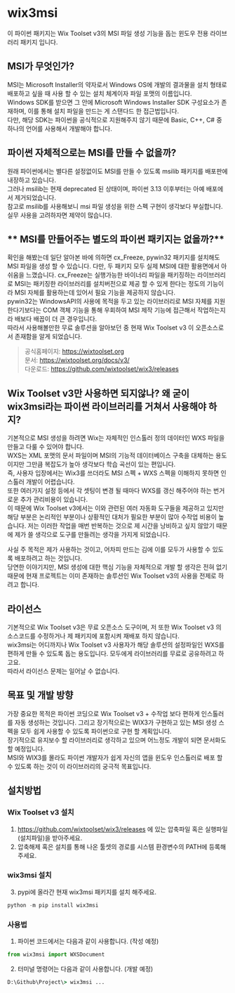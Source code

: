 # **wix3msi**
이 파이썬 패키지는 Wix Toolset v3의 MSI 파일 생성 기능을 돕는 윈도우 전용 라이브러리 패키지 입니다.   


## **MSI가 무엇인가?**
MSI는 Microsoft Installer의 약자로서 Windows OS에 개발의 결과물을 설치 형태로 배포하고 싶을 때 사용 할 수 있는 설치 체계이자 파일 포맷의 이름입니다.   
Windows SDK를 받으면 그 안에 Microsoft Windows Installer SDK 구성요소가 존재하며, 이를 통해 설치 파일을 만드는 게 스탠다드 한 접근법입니다.   
다만, 해당 SDK는 파이썬을 공식적으로 지원해주지 않기 때문에 Basic, C++, C# 중 하나의 언어를 사용해서 개발해야 합니다.   


## **파이썬 자체적으로는 MSI를 만들 수 없을까?**
원래 파이썬에서는 별다른 설정없이도 MSI를 만들 수 있도록 msilib 패키지를 배포판에 내장하고 있습니다.   
그러나 msilib는 현재 deprecated 된 상태이며, 파이썬 3.13 이후부터는 아예 배포에서 제거되었습니다.   
참고로 msilib를 사용해보니 msi 파일 생성을 위한 스펙 구현이 생각보다 부실합니다. 실무 사용을 고려하자면 제약이 많습니다.   


## ** MSI를 만들어주는 별도의 파이썬 패키지는 없을까?**
확인을 해봤는데 일단 알아본 바에 의하면 cx_Freeze, pywin32 패키지를 설치해도 MSI 파일을 생성 할 수 있습니다.
다만, 두 패키지 모두 실제 MSI에 대한 활용면에서 아쉬움을 느꼈습니다.
cx_Freeze는 실행가능한 바이너리 파일을 패키징하는 라이브러리로 MSI는 패키징한 라이브러리를 설치버전으로 제공 할 수 있게 한다는 정도의 기능이라 MSI 자체를 활용하는데 있어서 필요 기능을 제공하지 않습니다.   
pywin32는 WindowsAPI의 사용에 목적을 두고 있는 라이브러리로 MSI 자체를 지원한다기보다는 COM 객체 기능을 통해 우회하여 MSI 제작 기능에 접근해서 작업하는지라 배보다 배꼽이 더 큰 경우입니다.   
따라서 사용해볼만한 무료 솔루션을 알아보던 중 현재 Wix Toolset v3 이 오픈소스로서 존재함을 알게 되었습니다.   
> 공식홈페이지: https://wixtoolset.org   
> 문서: https://wixtoolset.org/docs/v3/   
> 다운로드: https://github.com/wixtoolset/wix3/releases   


## **Wix Toolset v3만 사용하면 되지않나? 왜 굳이 wix3msi라는 파이썬 라이브러리를 거쳐서 사용해야 하지?**
기본적으로 MSI 생성을 하려면 Wix는 자체적인 인스톨러 정의 데이터인 WXS 파일을 만들고 다룰 수 있어야 합니다.   
WXS는 XML 포맷의 문서 파일이며 MSI의 기능적 데이터베이스 구축을 대체하는 용도이지만 그만큼 복잡도가 높아 생각보다 학습 곡선이 있는 편입니다.   
즉, 사용자 입장에서는 Wix3를 쓰더라도 MSI 스펙 + WXS 스펙을 이해하지 못하면 인스톨러 개발이 어렵습니다.   
또한 여러가지 설정 등에서 각 셋팅이 변경 될 때마다 WXS를 갱신 해주어야 하는 번거로운 추가 관리비용이 있습니다.   
이 때문에 Wix Toolset v3에서는 이와 관련된 여러 자동화 도구들을 제공하고 있지만 해당 부분은 논리적인 부분이나 상황적인 대처가 필요한 부분이 많아 수작업 비용이 높습니다.
저는 이러한 작업을 매번 반복하는 것으로 제 시간을 낭비하고 싶지 않았기 때문에 제가 쓸 생각으로 도구를 만들려는 생각을 가지게 되었습니다.

사실 주 목적은 제가 사용하는 것이고, 어차피 만드는 김에 이를 모두가 사용할 수 있도록 배포하려고 하는 것입니다.   
당연한 이야기지만, MSI 생성에 대한 핵심 기능을 자체적으로 개발 할 생각은 전혀 없기 때문에 현재 프로젝트는 이미 존재하는 솔루션인 Wix Toolset v3의 사용을 전제로 하려고 합니다.   


## **라이선스**
기본적으로 Wix Toolset v3은 무료 오픈소스 도구이며, 저 또한 Wix Toolset v3 의 소스코드를 수정하거나 제 패키지에 포함시켜 재배포 하지 않습니다.   
wix3msi는 어디까지나 Wix Toolset v3 사용자가 해당 솔루션의 설정파일인 WXS를 편하게 만들 수 있도록 돕는 용도입니다. 모두에게 라이브러리를 무료로 공유하려고 하고요.  
따라서 라이선스 문제는 일어날 수 없습니다.


## **목표 및 개발 방향**
가장 중요한 목적은 파이썬 코딩으로 Wix Toolset v3 + 수작업 보다 편하게 인스톨러를 자동 생성하는 것입니다.
그리고 장기적으로는 WIX3가 구현하고 있는 MSI 생성 스펙을 모두 쉽게 사용할 수 있도록 파이썬으로 구현 할 계획입니다.   
장기적으로 유지보수 할 라이브러리로 생각하고 있으며 어느정도 개발이 되면 문서화도 할 예정입니다.   
MSI와 WIX3를 몰라도 파이썬 개발자가 쉽게 자신의 앱을 윈도우 인스톨러로 배포 할 수 있도록 하는 것이 이 라이브러리의 궁극적 목표입니다.   



## **설치방법**
### **Wix Toolset v3 설치**
1. https://github.com/wixtoolset/wix3/releases 에 있는 압축파일 혹은 실행파일 (설치파일)을 받아주세요.   
2. 압축해제 혹은 설치를 통해 나온 툴셋의 경로를 시스템 환경변수의 PATH에 등록해주세요.   


### **wix3msi 설치**
3. pypi에 올라간 현재 wix3msi 패키지를 설치 해주세요.   
```python
python -m pip install wix3msi
```


### **사용법**
1. 파이썬 코드에서는 다음과 같이 사용합니다. (작성 예정)   
```python
from wix3msi import WXSDocument

```

2. 터미널 명령어는 다음과 같이 사용합니다. (개발 예정)   
```cmd
D:\Github\Project\> wix3msi ...
```